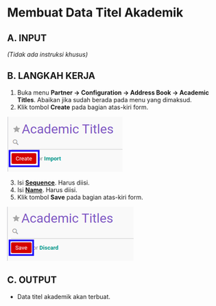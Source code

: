 # Membuat Data Titel Akademik

## A. INPUT

*(Tidak ada instruksi khusus)*

## B. LANGKAH KERJA

1. Buka menu **Partner -> Configuration -> Address Book -> Academic Titles**. Abaikan jika sudah berada pada menu yang dimaksud.
2. Klik tombol **Create** pada bagian atas-kiri form.

![](../../../img/titel-akademik/tombol-create.png)

3. Isi **[Sequence](./penjelasan.md#field-sequence-id)**. Harus diisi.
4. Isi **[Name](./penjelasan.md#field-name)**. Harus diisi.
5. Klik tombol **Save** pada bagian atas-kiri form.

![](../../../img/titel-akademik/tombol-simpan.png)

## C. OUTPUT

* Data titel akademik akan terbuat.
